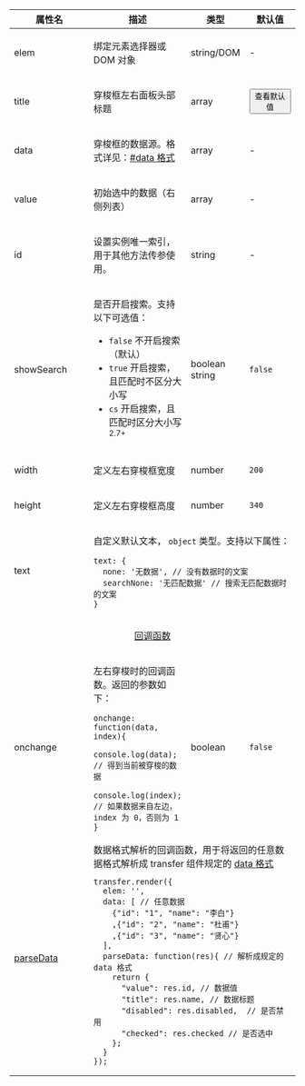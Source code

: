 <table class="layui-table">
  <colgroup>
    <col width="150">
    <col>
    <col width="100">
    <col width="100">
  </colgroup>
  <thead>
    <tr>
      <th>属性名</th>
      <th>描述</th>
      <th>类型</th>
      <th>默认值</th>
    </tr> 
  </thead>
  <tbody>
    <tr>
<td>elem</td>
<td>
  
绑定元素选择器或 DOM 对象

</td>
<td>string/DOM</td>
<td>-</td>
    </tr>
    <tr>
<td>title</td>
<td>
  
穿梭框左右面板头部标题

</td>
<td>array</td>
<td>

<button class="layui-btn layui-btn-sm layui-btn-primary" lay-layer="{
  title: 'title 属性默认值',
  content: '<div>title: [\'列表一\',\'列表二\']</div>'
}">查看默认值</button>

</td>
    </tr>
    <tr>
<td>data</td>
<td>
  
穿梭框的数据源。格式详见：[#data 格式](#options.data)

</td>
<td>array</td>
<td>-</td>
    </tr>
    <tr>
<td>value</td>
<td>
  
初始选中的数据（右侧列表）

</td>
<td>array</td>
<td>-</td>
    </tr>
    <tr>
<td>id</td>
<td>
  
设置实例唯一索引，用于其他方法传参使用。

</td>
<td>string</td>
<td>-</td>
    </tr>
    <tr>
<td>showSearch</td>
<td>
  
是否开启搜索。支持以下可选值：

- `false` 不开启搜索（默认）
- `true` 开启搜索，且匹配时不区分大小写
- `cs` 开启搜索，且匹配时区分大小写 <sup>2.7+</sup>

</td>
<td>boolean<br>string</td>
<td>

`false`

</td>
    </tr>
    <tr>
<td>width</td>
<td>
  
定义左右穿梭框宽度

</td>
<td>number</td>
<td>

`200`

</td>
    </tr>
    <tr>
<td>height</td>
<td>
  
定义左右穿梭框高度

</td>
<td>number</td>
<td>

`340`

</td>
    </tr>
    <tr>
<td>text</td>
<td colspan="3">
  
自定义默认文本， `object` 类型。支持以下属性：

```
text: {
  none: '无数据', // 没有数据时的文案
  searchNone: '无匹配数据' // 搜索无匹配数据时的文案
} 
```

</td>
    </tr>
    <tr>
<td colspan="4" style="text-align: center"> 


<div id="options.callback" class="ws-anchor" style="pointer-events: auto;">

[回调函数](#options.callback)

</div>

</td>
    </tr>
    <tr>
<td>onchange</td>
<td>
  
左右穿梭时的回调函数。返回的参数如下：

```
onchange: function(data, index){
  console.log(data); // 得到当前被穿梭的数据
  console.log(index); // 如果数据来自左边，index 为 0，否则为 1
}
```

</td>
<td>boolean</td>
<td>

`false`

</td>
    </tr>
    <tr>
<td>
  
[parseData](#options.parseData)

</td>
<td colspan="3">
  
<div id="options.parseData" class="ws-anchor">
数据格式解析的回调函数，用于将返回的任意数据格式解析成 transfer 组件规定的 <a href="#options.data" style="pointer-events: auto;">data 格式</a>
</div>

```
transfer.render({
  elem: '',
  data: [ // 任意数据
    {"id": "1", "name": "李白"}
    ,{"id": "2", "name": "杜甫"}
    ,{"id": "3", "name": "贤心"}
  ],
  parseData: function(res){ // 解析成规定的 data 格式
    return {
      "value": res.id, // 数据值
      "title": res.name, // 数据标题
      "disabled": res.disabled,  // 是否禁用
      "checked": res.checked // 是否选中
    };
  }
});
```

</td>
    </tr>
  </tbody>
</table>